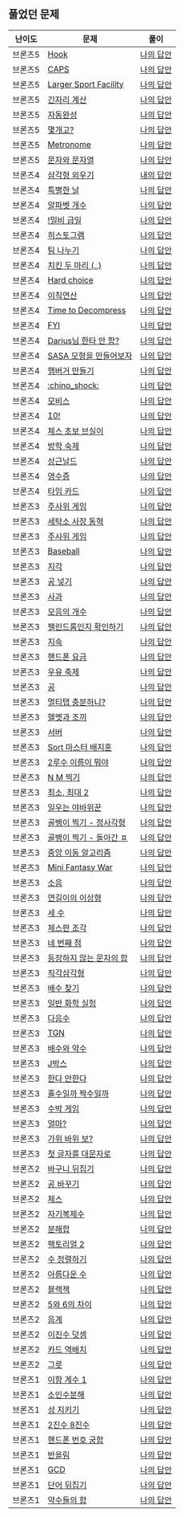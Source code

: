 
## 풀었던 문제

| 난이도                                                                     | 문제                                                            | 풀이                                                                                   |
|-------------------------------------------------------------------------|---------------------------------------------------------------|--------------------------------------------------------------------------------------|
| 브론즈5                                                                    | [Hook](https://www.acmicpc.net/problem/10189)                 | [나의 답안](https://github.com/LSapee/AlgorithmCPP/blob/main/boj_bronze/problem/num10189.cpp) |
| 브론즈5                                                                    | [CAPS](https://www.acmicpc.net/problem/15000)                 | [나의 답안](https://github.com/LSapee/AlgorithmCPP/blob/main/boj_bronze/problem/num15000.cpp) |
| 브론즈5                                                                    | [Larger Sport Facility](https://www.acmicpc.net/problem/16099) | [나의 답안](https://github.com/LSapee/AlgorithmCPP/blob/main/boj_bronze/problem/num16099.cpp) |
| 브론즈5                                                                    | [긴자리 계산](https://www.acmicpc.net/problem/2338)                | [나의 답안](https://github.com/LSapee/AlgorithmCPP/blob/main/boj_bronze/problem/num2338.cpp) |
| 브론즈5                                                                    | [자동완성](https://www.acmicpc.net/problem/24883)                 | [나의 답안](https://github.com/LSapee/AlgorithmCPP/blob/main/boj_bronze/problem/num24883.cpp) |
| 브론즈5                                                                    | [몇개고?](https://www.acmicpc.net/problem/27294)                 | [나의 답안](https://github.com/LSapee/AlgorithmCPP/blob/main/boj_bronze/problem/num27294.cpp) |
| 브론즈5                                                                    | [Metronome](https://www.acmicpc.net/problem/27389)            | [나의 답안](https://github.com/LSapee/AlgorithmCPP/blob/main/boj_bronze/problem/num27389.cpp) |
| 브론즈5                                                                    | [문자와 문자열](https://www.acmicpc.net/problem/27866)              | [나의 답안](https://github.com/LSapee/AlgorithmCPP/blob/main/boj_bronze/problem/num27866.cpp) |
| 브론즈4                                                                    | [삼각형 외우기](https://www.acmicpc.net/problem/10101)              | [내의 답안](https://github.com/LSapee/AlgorithmCPP/blob/main/boj_bronze/problem/num10101.cpp) |
| 브론즈4                                                                    | [특별한 날](https://www.acmicpc.net/problem/10768)                | [나의 답안](https://github.com/LSapee/AlgorithmCPP/blob/main/boj_bronze/problem/num10768.cpp) |
| 브론즈4                                                                    | [알파벳 개수](https://www.acmicpc.net/problem/10808)               | [나의 답안](https://github.com/LSapee/AlgorithmCPP/blob/main/boj_bronze/problem/num10808.cpp) |
| 브론즈4                                                                    | [!밀비 급일](https://www.acmicpc.net/problem/11365)               | [나의 답안](https://github.com/LSapee/AlgorithmCPP/blob/main/boj_bronze/problem/num11365.cpp) |
| 브론즈4                                                                    | [히스토그램](https://www.acmicpc.net/problem/13752)                | [나의 답안](https://github.com/LSapee/AlgorithmCPP/blob/main/boj_bronze/problem/num13752.cpp) |
| 브론즈4                                                                    | [팀 나누기](https://www.acmicpc.net/problem/13866)                | [나의 답안](https://github.com/LSapee/AlgorithmCPP/blob/main/boj_bronze/problem/num13866.cpp) |
| 브론즈4                                                                    | [치킨 두 마리 (..)](https://www.acmicpc.net/problem/14489)         | [나의 답안](https://github.com/LSapee/AlgorithmCPP/blob/main/boj_bronze/problem/num14489.cpp) |
| 브론즈4                                                                    | [Hard choice](https://www.acmicpc.net/problem/15059)          | [나의 답안](https://github.com/LSapee/AlgorithmCPP/blob/main/boj_bronze/problem/num15059.cpp) |
| 브론즈4                                                                    | [이칙연산](https://www.acmicpc.net/problem/15726)                 | [나의 답안](https://github.com/LSapee/AlgorithmCPP/blob/main/boj_bronze/problem/num15726.cpp) |
| 브론즈4                                                                    | [Time to Decompress](https://www.acmicpc.net/problem/17010)   | [나의 답안](https://github.com/LSapee/AlgorithmCPP/blob/main/boj_bronze/problem/num17010.cpp) |
| 브론즈4                                                                    | [FYI](https://www.acmicpc.net/problem/17863)                  | [나의 답안](https://github.com/LSapee/AlgorithmCPP/blob/main/boj_bronze/problem/num17863.cpp) |
| 브론즈4                                                                    | [Darius님 한타 안 함?](https://www.acmicpc.net/problem/20499)      | [나의 답안](https://github.com/LSapee/AlgorithmCPP/blob/main/boj_bronze/problem/num20499.cpp) |
| 브론즈4                                                                    | [SASA 모형을 만들어보자](https://www.acmicpc.net/problem/23825)       | [나의 답안](https://github.com/LSapee/AlgorithmCPP/blob/main/boj_bronze/problem/num23825.cpp) |
| 브론즈4                                                                    | [햄버거 만들기](https://www.acmicpc.net/problem/25628)              | [나의 답안](https://github.com/LSapee/AlgorithmCPP/blob/main/boj_bronze/problem/num25628.cpp) |
| 브론즈4                                                                    | [:chino_shock:](https://www.acmicpc.net/problem/27310)        | [나의 답안](https://github.com/LSapee/AlgorithmCPP/blob/main/boj_bronze/problem/num27310.cpp) |
| 브론즈4                                                                    | [모비스](https://www.acmicpc.net/problem/28074)                  | [나의 답안](https://github.com/LSapee/AlgorithmCPP/blob/main/boj_bronze/problem/num28074.cpp) |
| 브론즈4                                                                    | [10!](https://www.acmicpc.net/problem/28352)                  | [나의 답안](https://github.com/LSapee/AlgorithmCPP/blob/main/boj_bronze/problem/num28352.cpp) |
| 브론즈4                                                                    | [체스 초보 브실이](https://www.acmicpc.net/problem/29725)            | [나의 답안](https://github.com/LSapee/AlgorithmCPP/blob/main/boj_bronze/problem/num29725.cpp) |
| 브론즈4                                                                    | [방학 숙제](https://www.acmicpc.net/problem/5532)                 | [나의 답안](https://github.com/LSapee/AlgorithmCPP/blob/main/boj_bronze/problem/num5532.cpp) |
| 브론즈4                                                                    | [상근날드](https://www.acmicpc.net/problem/5543)                  | [나의 답안](https://github.com/LSapee/AlgorithmCPP/blob/main/boj_bronze/problem/num5543.cpp) |
| 브론즈4                                                                    | [영수증](https://www.acmicpc.net/problem/5565)                   | [나의 답안](https://github.com/LSapee/AlgorithmCPP/blob/main/boj_bronze/problem/num5565.cpp) |
| 브론즈4                                                                    | [타임 카드](https://www.acmicpc.net/problem/5575)                 | [나의 답안](https://github.com/LSapee/AlgorithmCPP/blob/main/boj_bronze/problem/num5575.cpp) |
| 브론즈3                                                                    | [주사위 게임](https://www.acmicpc.net/problem/10103)               | [나의 답안](https://github.com/LSapee/AlgorithmCPP/blob/main/boj_bronze/problem/num10103.cpp) |
| 브론즈3                                                                    | [세탁소 사장 동혁](https://www.acmicpc.net/problem/2720)               | [나의 답안](https://github.com/LSapee/AlgorithmCPP/blob/main/boj_bronze/problem/num2720.cpp) |
| 브론즈3                                                                    | [주사위 게임](https://www.acmicpc.net/problem/2476)                | [나의 답안](https://github.com/LSapee/AlgorithmCPP/blob/main/boj_bronze/problem/num2476.cpp) |
| 브론즈3                                                                    | [Baseball](https://www.acmicpc.net/problem/10214)             | [나의 답안](https://github.com/LSapee/AlgorithmCPP/blob/main/boj_bronze/problem/num10214.cpp) |
| 브론즈3                                                                    | [지각](https://www.acmicpc.net/problem/10419)                   | [나의 답안](https://github.com/LSapee/AlgorithmCPP/blob/main/boj_bronze/problem/num10419.cpp) |
| 브론즈3                                                                    | [공 넣기](https://www.acmicpc.net/problem/10810)                 | [나의 답안](https://github.com/LSapee/AlgorithmCPP/blob/main/boj_bronze/problem/num10810.cpp) |
| 브론즈3                                                                    | [사과](https://www.acmicpc.net/problem/10833)                   | [나의 답안](https://github.com/LSapee/AlgorithmCPP/blob/main/boj_bronze/problem/num10833.cpp) |
| 브론즈3                                                                    | [모음의 개수](https://www.acmicpc.net/problem/10987)               | [나의 답안](https://github.com/LSapee/AlgorithmCPP/blob/main/boj_bronze/problem/num10987.cpp) |
| 브론즈3                                                                    | [팰린드롬인지 확인하기](https://www.acmicpc.net/problem/10988)          | [나의 답안](https://github.com/LSapee/AlgorithmCPP/blob/main/boj_bronze/problem/num10988.cpp) |
| 브론즈3                                                                    | [지속](https://www.acmicpc.net/problem/11648)                   | [나의 답안](https://github.com/LSapee/AlgorithmCPP/blob/main/boj_bronze/problem/num11648.cpp) |
| 브론즈3                                                                    | [핸드폰 요금](https://www.acmicpc.net/problem/1267)                | [나의 답안](https://github.com/LSapee/AlgorithmCPP/blob/main/boj_bronze/problem/num1267.cpp) |
| 브론즈3                                                                    | [우유 축제](https://www.acmicpc.net/problem/14720)                | [나의 답안](https://github.com/LSapee/AlgorithmCPP/blob/main/boj_bronze/problem/num14720.cpp) |
| 브론즈3                                                                    | [공](https://www.acmicpc.net/problem/1547)                     | [나의 답안](https://github.com/LSapee/AlgorithmCPP/blob/main/boj_bronze/problem/num1547.cpp) |
| 브론즈3                                                                    | [멀티탭 충분하니?](https://www.acmicpc.net/problem/15780)            | [나의 답안](https://github.com/LSapee/AlgorithmCPP/blob/main/boj_bronze/problem/num15780.cpp) |
| 브론즈3                                                                    | [헬멧과 조끼](https://www.acmicpc.net/problem/15781)               | [나의 답안](https://github.com/LSapee/AlgorithmCPP/blob/main/boj_bronze/problem/num15781.cpp) |
| 브론즈3                                                                    | [서버](https://www.acmicpc.net/problem/10409)                   | [나의 답안](https://github.com/LSapee/AlgorithmCPP/blob/main/boj_bronze/problem/num10409.cpp) |
| 브론즈3                                                                    | [Sort 마스터 배지훈](https://www.acmicpc.net/problem/17263)         | [나의 답안](https://github.com/LSapee/AlgorithmCPP/blob/main/boj_bronze/problem/num17263.cpp) |
| 브론즈3                                                                    | [2루수 이름이 뭐야](https://www.acmicpc.net/problem/17350)           | [나의 답안](https://github.com/LSapee/AlgorithmCPP/blob/main/boj_bronze/problem/num17350.cpp) |
| 브론즈3                                                                    | [N M 찍기](https://www.acmicpc.net/problem/18883)               | [나의 답안](https://github.com/LSapee/AlgorithmCPP/blob/main/boj_bronze/problem/num18883.cpp) |
| 브론즈3                                                                    | [최소, 최대 2 ](https://www.acmicpc.net/problem/20053)            | [나의 답안](https://github.com/LSapee/AlgorithmCPP/blob/main/boj_bronze/problem/num20053.cpp) |
| 브론즈3                                                                    | [일우는 야바위꾼](https://www.acmicpc.net/problem/20361)             | [나의 답안](https://github.com/LSapee/AlgorithmCPP/blob/main/boj_bronze/problem/num20361.cpp) |
| 브론즈3                                                                    | [골뱅이 찍기 - 정사각형](https://www.acmicpc.net/problem/23794)        | [나의 답안](https://github.com/LSapee/AlgorithmCPP/blob/main/boj_bronze/problem/num23794.cpp) |
| 브론즈3                                                                    | [골뱅이 찍기 - 돌아간 ㅍ](https://www.acmicpc.net/problem/23812)       | [나의 답안](https://github.com/LSapee/AlgorithmCPP/blob/main/boj_bronze/problem/num23812.cpp) |
| 브론즈3                                                                    | [중앙 이동 알고리즘](https://www.acmicpc.net/problem/2903)            | [나의 답안](https://github.com/LSapee/AlgorithmCPP/blob/main/boj_bronze/problem/num2903.cpp) |
| 브론즈3                                                                    | [Mini Fantasy War](https://www.acmicpc.net/problem/12790)     | [나의 답안](https://github.com/LSapee/AlgorithmCPP/blob/main/boj_bronze/problem/num12790.cpp) |
| 브론즈3                                                                    | [소음](https://www.acmicpc.net/problem/2935)                    | [나의 답안](https://github.com/LSapee/AlgorithmCPP/blob/main/boj_bronze/problem/num2935.cpp) |
| 브론즈3                                                                    | [연길이의 이상형](https://www.acmicpc.net/problem/20540)             | [나의 답안](https://github.com/LSapee/AlgorithmCPP/blob/main/boj_bronze/problem/num20540.cpp) |
| 브론즈3                                                                    | [세 수](https://www.acmicpc.net/problem/2985)                   | [나의 답안](https://github.com/LSapee/AlgorithmCPP/blob/main/boj_bronze/problem/num2985.cpp) |
| 브론즈3                                                                    | [체스판 조각](https://www.acmicpc.net/problem/3004)                | [나의 답안](https://github.com/LSapee/AlgorithmCPP/blob/main/boj_bronze/problem/num3004.cpp) |
| 브론즈3                                                                    | [네 번째 점](https://www.acmicpc.net/problem/3009)                | [나의 답안](https://github.com/LSapee/AlgorithmCPP/blob/main/boj_bronze/problem/num3009.cpp) |
| 브론즈3                                                                    | [등장하지 않는 문자의 합](https://www.acmicpc.net/problem/3059)         | [나의 답안](https://github.com/LSapee/AlgorithmCPP/blob/main/boj_bronze/problem/num3059.cpp) |
| 브론즈3                                                                    | [직각삼각형](https://www.acmicpc.net/problem/4153)                 | [나의 답안](https://github.com/LSapee/AlgorithmCPP/blob/main/boj_bronze/problem/num4153.cpp) |
| 브론즈3                                                                    | [배수 찾기](https://www.acmicpc.net/problem/4504)                 | [나의 답안](https://github.com/LSapee/AlgorithmCPP/blob/main/boj_bronze/problem/num4504.cpp) |
| 브론즈3                                                                    | [일반 화학 실험](https://www.acmicpc.net/problem/4766)              | [나의 답안](https://github.com/LSapee/AlgorithmCPP/blob/main/boj_bronze/problem/num4766.cpp) |
| 브론즈3                                                                    | [다음수](https://www.acmicpc.net/problem/4880)                   | [나의 답안](https://github.com/LSapee/AlgorithmCPP/blob/main/boj_bronze/problem/num4880.cpp) |
| 브론즈3                                                                    | [TGN](https://www.acmicpc.net/problem/5063)                   | [나의 답안](https://github.com/LSapee/AlgorithmCPP/blob/main/boj_bronze/problem/num5063.cpp) |
| 브론즈3                                                                    | [배수와 약수](https://www.acmicpc.net/problem/5086)                | [나의 답안](https://github.com/LSapee/AlgorithmCPP/blob/main/boj_bronze/problem/num5086.cpp) |
| 브론즈3                                                                    | [J박스](https://www.acmicpc.net/problem/5354)                   | [나의 답안](https://github.com/LSapee/AlgorithmCPP/blob/main/boj_bronze/problem/num5354.cpp) |
| 브론즈3                                                                    | [한다 안한다](https://www.acmicpc.net/problem/5789)                | [나의 답안](https://github.com/LSapee/AlgorithmCPP/blob/main/boj_bronze/problem/num5789.cpp) |
| 브론즈3                                                                    | [홀수일까 짝수일까](https://www.acmicpc.net/problem/5988)             | [나의 답안](https://github.com/LSapee/AlgorithmCPP/blob/main/boj_bronze/problem/num5988.cpp) |
| 브론즈3                                                                    | [수박 게임](https://www.acmicpc.net/problem/31868)                | [나의 답안](https://github.com/LSapee/AlgorithmCPP/blob/main/boj_bronze/problem/num31868.cpp) |
| 브론즈3                                                                    | [얼마?](https://www.acmicpc.net/problem/9325)                   | [나의 답안](https://github.com/LSapee/AlgorithmCPP/blob/main/boj_bronze/problem/num9325.cpp) |
| 브론즈3                                                                    | [가위 바위 보?](https://www.acmicpc.net/problem/4493)              | [나의 답안](https://github.com/LSapee/AlgorithmCPP/blob/main/boj_bronze/problem/num4493.cpp) |
| 브론즈3                                                                    | [첫 글자를 대문자로](https://www.acmicpc.net/problem/4458)            | [나의 답안](https://github.com/LSapee/AlgorithmCPP/blob/main/boj_bronze/problem/num4458.cpp) |
| 브론즈2                                                                    | [바구니 뒤집기](https://www.acmicpc.net/problem/10811)              | [나의 답안](https://github.com/LSapee/AlgorithmCPP/blob/main/boj_bronze/problem/num10811.cpp) |
| 브론즈2                                                                    | [공 바꾸기](https://www.acmicpc.net/problem/10813)                | [나의 답안](https://github.com/LSapee/AlgorithmCPP/blob/main/boj_bronze/problem/num10813.cpp) |
| 브론즈2                                                                    | [체스](https://www.acmicpc.net/problem/17122)                   | [나의 답안](https://github.com/LSapee/AlgorithmCPP/blob/main/boj_bronze/problem/num17122.cpp) |
| 브론즈2                                                                    | [자기복제수](https://www.acmicpc.net/problem/2028)                 | [나의 답안](https://github.com/LSapee/AlgorithmCPP/blob/main/boj_bronze/problem/num2028.cpp) |
| 브론즈2                                                                    | [분해합](https://www.acmicpc.net/problem/2231)                   | [나의 답안](https://github.com/LSapee/AlgorithmCPP/blob/main/boj_bronze/problem/num2231.cpp) |
| 브론즈2                                                                    | [팩토리얼 2](https://www.acmicpc.net/problem/27433)               | [나의 답안](https://github.com/LSapee/AlgorithmCPP/blob/main/boj_bronze/problem/num27433.cpp) |
| 브론즈2                                                                    | [수 정렬하기](https://www.acmicpc.net/problem/2750)                | [나의 답안](https://github.com/LSapee/AlgorithmCPP/blob/main/boj_bronze/problem/num2750.cpp) |
| 브론즈2                                                                    | [아름다운 수](https://www.acmicpc.net/problem/2774)                | [나의 답안](https://github.com/LSapee/AlgorithmCPP/blob/main/boj_bronze/problem/num2774.cpp) |
| 브론즈2                                                                    | [블랙잭](https://www.acmicpc.net/problem/2798)                   | [나의 답안](https://github.com/LSapee/AlgorithmCPP/blob/main/boj_bronze/problem/num2798.cpp) |
| 브론즈2                                                                    | [5와 6의 차이](https://www.acmicpc.net/problem/2864)              | [나의 답안](https://github.com/LSapee/AlgorithmCPP/blob/main/boj_bronze/problem/num2864.cpp) |
| 브론즈2                                                                    | [음계](https://www.acmicpc.net/problem/2920)                    | [나의 답안](https://github.com/LSapee/AlgorithmCPP/blob/main/boj_bronze/problem/num2920.cpp) |
| 브론즈2                                                                    | [이진수 덧셈](https://www.acmicpc.net/problem/1252)                | [나의 답안](https://github.com/LSapee/AlgorithmCPP/blob/main/boj_bronze/problem/num1252.cpp) |
| 브론즈2                                                                    | [카드 역배치](https://www.acmicpc.net/problem/10804)               | [나의 답안](https://github.com/LSapee/AlgorithmCPP/blob/main/boj_bronze/problem/num10804.cpp) |
| 브론즈2                                                                    | [그릇](https://www.acmicpc.net/problem/7567)                    | [나의 답안](https://github.com/LSapee/AlgorithmCPP/blob/main/boj_bronze/problem/num7567.cpp) |
| 브론즈1                                                                    | [이항 계수 1](https://www.acmicpc.net/problem/11050)              | [나의 답안](https://github.com/LSapee/AlgorithmCPP/blob/main/boj_bronze/problem/num11050.cpp) |
| 브론즈1                                                                    | [소인수분해](https://www.acmicpc.net/problem/11653)                | [나의 답안](https://github.com/LSapee/AlgorithmCPP/blob/main/boj_bronze/problem/num11653.cpp) |
| 브론즈1                                                                    | [성 지키기](https://www.acmicpc.net/problem/1236)                 | [나의 답안](https://github.com/LSapee/AlgorithmCPP/blob/main/boj_bronze/problem/num1236.cpp) |
| 브론즈1                                                                    | [2진수 8진수](https://www.acmicpc.net/problem/1373)               | [나의 답안](https://github.com/LSapee/AlgorithmCPP/blob/main/boj_bronze/problem/num1373.cpp) |
| 브론즈1                                                                    | [핸드폰 번호 궁합](https://www.acmicpc.net/problem/17202)            | [나의 답안](https://github.com/LSapee/AlgorithmCPP/blob/main/boj_bronze/problem/num17202.cpp) |
| 브론즈1                                                                    | [반올림](https://www.acmicpc.net/problem/2033)                   | [나의 답안](https://github.com/LSapee/AlgorithmCPP/blob/main/boj_bronze/problem/num2033.cpp) |
| 브론즈1                                                                    | [GCD](https://www.acmicpc.net/problem/5344)                   | [나의 답안](https://github.com/LSapee/AlgorithmCPP/blob/main/boj_bronze/problem/num5344.cpp) |
| 브론즈1                                                                    | [단어 뒤집기](https://www.acmicpc.net/problem/9093)                | [나의 답안](https://github.com/LSapee/AlgorithmCPP/blob/main/boj_bronze/problem/num9093.cpp) |
| 브론즈1                                                                    | [약수들의 합](https://www.acmicpc.net/problem/9506)                | [나의 답안](https://github.com/LSapee/AlgorithmCPP/blob/main/boj_bronze/problem/num9506.cpp) |
